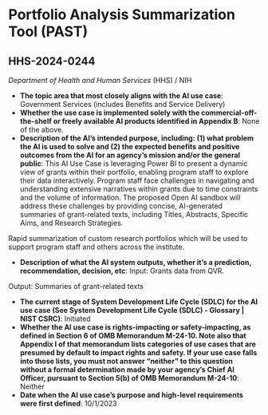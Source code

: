 # Portfolio Analysis Summarization Tool (PAST)
## HHS-2024-0244
_Department of Health and Human Services_ (HHS) / NIH


+ **The topic area that most closely aligns with the AI use case**: Government Services (includes Benefits and Service Delivery)
+ **Whether the use case is implemented solely with the commercial-off-the-shelf or freely available AI products identified in Appendix B**: None of the above.
+ **Description of the AI’s intended purpose, including: (1) what problem the AI is used to solve and (2) the expected benefits and positive outcomes from the AI for an agency’s mission and/or the general public**: This AI Use Case is leveraging Power BI to present a dynamic view of grants within their portfolio, enabling program staff to explore their data interactively. Program staff face challenges in navigating and understanding extensive narratives within grants due to time constraints and the volume of information. The proposed Open AI sandbox will address these challenges by providing concise, AI-generated summaries of grant-related texts, including Titles, Abstracts, Specific Aims, and Research Strategies.  

Rapid summarization of custom research portfolios which will be used to support program staff and others across the institute.
+ **Description of what the AI system outputs, whether it’s a prediction, recommendation, decision, etc**: Input: Grants data from QVR.

Output: Summaries of grant-related texts
+ **The current stage of System Development Life Cycle (SDLC) for the AI use case (See System Development Life Cycle (SDLC) - Glossary | NIST CSRC)**: Initiated
+ **Whether the AI use case is rights-impacting or safety-impacting, as defined in Section 6 of OMB Memorandum M-24-10. Note also that Appendix I of that memorandum lists categories of use cases that are presumed by default to impact rights and safety. If your use case falls into those lists, you must not answer “neither” to this question without a formal determination made by your agency’s Chief AI Officer, pursuant to Section 5(b) of OMB Memorandum M-24-10**: Neither
+ **Date when the AI use case’s purpose and high-level requirements were first defined**: 10/1/2023
